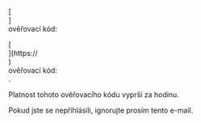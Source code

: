 [<br host>]<br action>ověřovací kód:<br code>

[<br host>](https://<br host>)<br action>ověřovací kód:<br code>.

Platnost tohoto ověřovacího kódu vyprší za hodinu.

Pokud jste se nepřihlásili, ignorujte prosím tento e-mail.
